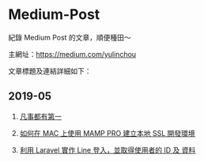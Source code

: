 Medium-Post
===
紀錄 Medium Post 的文章，順便種田～

主網址：https://medium.com/yulinchou

文章標題及連結詳細如下：

## 2019-05

  1. <a href="https://medium.com/yulinchou/%E5%87%A1%E4%BA%8B%E9%83%BD%E6%9C%89%E7%AC%AC%E4%B8%80-c3101759eb3b?source=collection_home---5------2---------------------">凡事都有第一</a>
      
  2. <a href="https://medium.com/yulinchou/%E5%A6%82%E4%BD%95%E5%9C%A8-mac-%E4%B8%8A%E4%BD%BF%E7%94%A8-mamp-pro-%E5%BB%BA%E7%AB%8B%E6%9C%AC%E5%9C%B0-ssl-%E9%96%8B%E7%99%BC%E7%92%B0%E5%A2%83-9cf8ae0cc618?source=collection_home---5------1---------------------">如何在 MAC 上使用 MAMP PRO 建立本地 SSL 開發環境</a>
    
  3. <a href="https://medium.com/yulinchou/%E5%88%A9%E7%94%A8-laravel-%E5%AF%A6%E4%BD%9C-line-%E7%99%BB%E5%85%A5-%E4%B8%A6%E5%8F%96%E5%BE%97%E4%BD%BF%E7%94%A8%E8%80%85%E7%9A%84-id-%E5%8F%8A-%E8%B3%87%E6%96%99-f95784ca9595?source=collection_home---5------0---------------------">利用 Laravel 實作 Line 登入，並取得使用者的 ID 及 資料</a>
  


